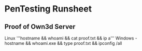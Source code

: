 # PenTesting Runsheet




## Proof of Own3d Server
Linux '''hostname && whoami && cat proof.txt && ip a'''
Windows - hostname && whoami.exe && type proof.txt && ipconfig /all

